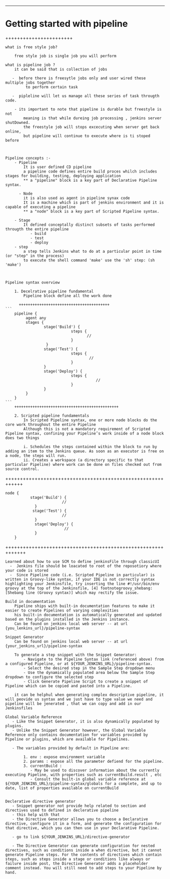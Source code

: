 
---------------------------------------------------
 <h1> Getting started with pipeline </h1>
 +++++++++++++++++++++++        

    what is free style job?
        
        free style job is single job you will perform 
    
    what is pipeline job ?
        it can be said that is collection of jobs 
    
       -  before there is freesytle jobs only and user wired these multiple jobs together 
             to perform certain task
       
       -  pipleline will let us manage all these series of task througth code. 

        - its important to note that pipeline is durable but freestyle is not
            meaning is that while dureing job processing , jenkins server shutDowned.
            the freestyle job will stops excecuting when server get back online,
            but pipeline will continue to execute where is ti stoped before


    
    Pipeline concepts :- 
        - Pipeline
            It is user defined CD pipeline
            a pipeline code defines entire build proces whilch includes stages for building, testing, deploying application
            ** a "pipeline" block is a key part of Declarative Pipeline syntax.
 
          - Node 
            it is also used as agent in pipeline synax code
            It is a machine which is part of jenkins environment and it is capable of executing a pipeline
            ** a "node" block is a key part of Scripted Pipeline syntax.
                
        - Stage
            It defined conceptally distinct subsets of tasks performed througth the entire pipeline 
               - build
               - test
               - deploy
        - step
            a step tells Jenkins what to do at a particular point in time (or "step" in the process)
            to execute the shell command 'make' use the 'sh' step: (sh 'make')


    
    Pipeline syntax overview
    
        1. Decelrative pipeline fundamental
            Pipeline block define all the work done

          ++++++++++++++++++++++++++++++++++++++++
    ```
        pipeline {
             agent any 
             stages {
                     stage('Build') { 
                                 steps {
                                        // 
                                 }
                      }
                     stage('Test') { 
                                 steps {
                                         // 
                                 }
                     }
                     stage('Deploy') { 
                                 steps {
                                            // 
                                 }
                     }
             }
        } 
    ```      
        ++++++++++++++++++++++++++++++++++++++++++++++           
        
        2. Scripted pipeline fundamentals
            In Scripted Pipeline syntax, one or more node blocks do the core work throughout the entire Pipeline
            Although this is not a mandatory requirement of Scripted Pipeline syntax, confining your Pipeline’s work inside of a node block does two things

            i. Schedules the steps contained within the block to run by adding an item to the Jenkins queue. As soon as an executor is free on a node, the steps will run.
            ii. Creates a workspace (a directory specific to that particular Pipeline) where work can be done on files checked out from source control.
         
++++++++++++++++++++++++++++++++++++++++++++++++++++++++++++

```
node {  
           stage('Build') { 
                         // 
             }
            stage('Test') { 
                         // 
             }
             stage('Deploy') { 
                          // 
             }
    }
```

+++++++++++++++++++++++++++++++++++++++++++++++++++++++++++++


    Learned about how to use SCM to define jenkinsFile through classicUI
      -  Jenkins file should be loacated to root of the reposotiory where your code is stored
      -  Since Pipeline code (i.e. Scripted Pipeline in particular) is written in Groovy-like syntax, if your IDE is not correctly syntax highlighting your Jenkinsfile, try inserting the line #!/usr/bin/env groovy at the top of the Jenkinsfile, [4] footnotegroovy_shebang:[Shebang line (Groovy syntax)] which may rectify the issue.

    Build in documentation
        Pipeline ships with built-in documentation features to make it easier to create Pipelines of varying complexities
        his built-in documentation is automatically generated and updated based on the plugins installed in the Jenkins instance.
        Can be found on jenkins local web server -- at url  {you_lenkins_url}/pipeline-syntax

    Snippet Generator
        Can be found on jenkins local web server -- at url  {your_jenkins_url}/pipeline-syntax

        To generate a step snippet with the Snippet Generator:
            - Navigate to the Pipeline Syntax link (referenced above) from a configured Pipeline, or at ${YOUR_JENKINS_URL}/pipeline-syntax.
            - Select the desired step in the Sample Step dropdown menu
            - Use the dynamically populated area below the Sample Step dropdown to configure the selected step
            - Click Generate Pipeline Script to create a snippet of Pipeline which can be copied and pasted into a Pipeline.

        it can be helphul when generating complex descriptive pipeline, it will peovide us syntax and we just have to type value we need and pipeline will be jenerated , that we can copy and add in our Jenkinsfiles

    Global Variable Reference
       - Like the Snippet Generator, it is also dynamically populated by plugins.
       - Unlike the Snippet Generator however, the Global Variable Reference only contains documentation for variables provided by Pipeline or plugins, which are available for Pipelines.

       - The variables provided by default in Pipeline are:

            1. env : expose environment variable
            2. params : expose all the parameter defiend for the pipeline.
            3. currentBuild : 
               - May be used to discover information about the currently executing Pipeline, with properties such as currentBuild.result , etc
               - Consult the built-in global variable reference at ${YOUR_JENKINS_URL}/pipeline-syntax/globals for a complete, and up to date, list of properties available on currentBuild
 

    Declerative directive generator
       - Snippet generator not provide help related to section and directives used to defined in declerative pipeline
       - this help with that
       - the Directive Generator allows you to choose a Declarative directive, configure it in a form, and generate the configuration for that directive, which you can then use in your Declarative Pipeline.
        
       - go to link ${YOUR_JENKINS_URL}/directive-generator
    
       - The Directive Generator can generate configuration for nested directives, such as conditions inside a when directive, but it cannot generate Pipeline steps. For the contents of directives which contain steps, such as steps inside a stage or conditions like always or failure inside post, the Directive Generator adds a placeholder comment instead. You will still need to add steps to your Pipeline by hand.
          











